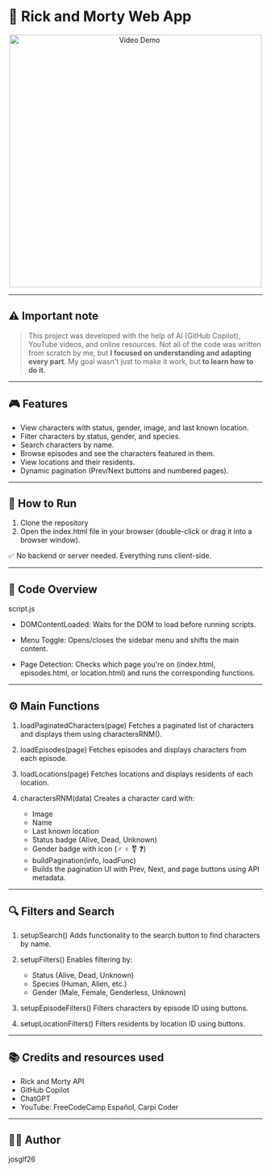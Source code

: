 # 🧪 Rick and Morty Web App

<p align="center">
    <img src="https://media0.giphy.com/media/v1.Y2lkPTc5MGI3NjExZHY1ZG5nNm12ZWQ1bTl6aTQ2anN3bjh5am96cDUydnp5eHQ1MTR3YSZlcD12MV9pbnRlcm5hbF9naWZfYnlfaWQmY3Q9Zw/vlTQxIogBuTxkVhEeW/giphy.gif" alt="Video Demo" width="500">
</p>

---

## ⚠️ Important note

> This project was developed with the help of AI (GitHub Copilot), YouTube videos, and online resources. Not all of the code was written from scratch by me, but **I focused on understanding and adapting every part**. My goal wasn't just to make it work, but **to learn how to do it**.

---

## 🎮 Features

- View characters with status, gender, image, and last known location.
- Filter characters by status, gender, and species.
- Search characters by name.
- Browse episodes and see the characters featured in them.
- View locations and their residents.
- Dynamic pagination (Prev/Next buttons and numbered pages).

---

## 🚀 How to Run

1. Clone the repository
2. Open the index.html file in your browser (double-click or drag it into a browser window).

✅ No backend or server needed. Everything runs client-side.

---

## 📌 Code Overview

script.js

- DOMContentLoaded: Waits for the DOM to load before running scripts.

- Menu Toggle: Opens/closes the sidebar menu and shifts the main content.

- Page Detection: Checks which page you're on (index.html, episodes.html, or location.html) and runs the corresponding functions.

---

## ⚙️ Main Functions
1. loadPaginatedCharacters(page)
    Fetches a paginated list of characters and displays them using charactersRNM().

2. loadEpisodes(page)
    Fetches episodes and displays characters from each episode.

3. loadLocations(page)
    Fetches locations and displays residents of each location.

4. charactersRNM(data)
Creates a character card with:
    - Image
    - Name
    - Last known location
    - Status badge (Alive, Dead, Unknown)
    - Gender badge with icon (♂️ ♀️ ⚧️ ❓)
    - buildPagination(info, loadFunc)
    - Builds the pagination UI with Prev, Next, and page buttons using API metadata.

---

## 🔍 Filters and Search

1. setupSearch()
    Adds functionality to the search button to find characters by name.

2. setupFilters()
Enables filtering by:
    - Status (Alive, Dead, Unknown)
    - Species (Human, Alien, etc.)
    - Gender (Male, Female, Genderless, Unknown)
  
3. setupEpisodeFilters()
    Filters characters by episode ID using buttons.

4. setupLocationFilters()
    Filters residents by location ID using buttons.

---

## 📚 Credits and resources used

- Rick and Morty API
- GitHub Copilot
- ChatGPT
- YouTube: FreeCodeCamp Español, Carpi Coder

---

## 👨‍💻 Author
josglf26
